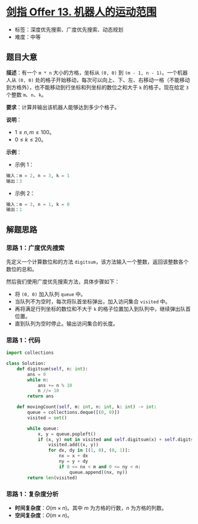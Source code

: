 # [剑指 Offer 13. 机器人的运动范围](https://leetcode.cn/problems/ji-qi-ren-de-yun-dong-fan-wei-lcof/)

- 标签：深度优先搜索、广度优先搜索、动态规划
- 难度：中等

## 题目大意

**描述**：有一个 `m * n` 大小的方格，坐标从 `(0, 0)` 到 `(m - 1, n - 1)`。一个机器人从 `(0, 0)` 处的格子开始移动，每次可以向上、下、左、右移动一格（不能移动到方格外），也不能移动到行坐标和列坐标的数位之和大于 `k` 的格子。现在给定 `3` 个整数 `m`、`n`、`k`。

**要求**：计算并输出该机器人能够达到多少个格子。

**说明**：

- $1 \le n, m \le 100$。
- $0 \le k \le 20$。

**示例**：

- 示例 1：

```python
输入：m = 2, n = 3, k = 1
输出：3
```

- 示例 2：

```python
输入：m = 3, n = 1, k = 0
输出：1
```

## 解题思路

### 思路 1：广度优先搜索

先定义一个计算数位和的方法 `digitsum`，该方法输入一个整数，返回该整数各个数位的总和。

然后我们使用广度优先搜索方法，具体步骤如下：

- 将 `(0, 0)` 加入队列 `queue` 中。
- 当队列不为空时，每次将队首坐标弹出，加入访问集合 `visited` 中。
- 再将满足行列坐标的数位和不大于 `k` 的格子位置加入到队列中，继续弹出队首位置。
- 直到队列为空时停止。输出访问集合的长度。

### 思路 1：代码

```python
import collections

class Solution:
    def digitsum(self, n: int):
        ans = 0
        while n:
            ans += n % 10
            n //= 10
        return ans

    def movingCount(self, m: int, n: int, k: int) -> int:
        queue = collections.deque([(0, 0)])
        visited = set()

        while queue:
            x, y = queue.popleft()
            if (x, y) not in visited and self.digitsum(x) + self.digitsum(y) <= k:
                visited.add((x, y))
                for dx, dy in [(1, 0), (0, 1)]:
                    nx = x + dx
                    ny = y + dy
                    if 0 <= nx < m and 0 <= ny < n:
                        queue.append((nx, ny))
        return len(visited)
```

### 思路 1：复杂度分析

- **时间复杂度**：$O(m \times n)$。其中 $m$ 为方格的行数，$n$ 为方格的列数。
- **空间复杂度**：$O(m \times n)$。

